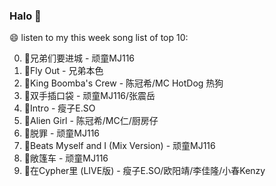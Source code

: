 

### Halo 👋

😄 listen to my this week song list of top 10:

0. 🌈兄弟们要进城 - 顽童MJ116
1. 🌈Fly Out - 兄弟本色
2. 🌈King Boomba's Crew - 陈冠希/MC HotDog 热狗
3. 🌈双手插口袋 - 顽童MJ116/张震岳
4. 🌈Intro - 瘦子E.SO
5. 🌈Alien Girl - 陈冠希/MC仁/厨房仔
6. 🌈脱罪 - 顽童MJ116
7. 🌈Beats Myself and I (Mix Version) - 顽童MJ116
8. 🌈敞篷车 - 顽童MJ116
9. 🌈在Cypher里  (LIVE版) - 瘦子E.SO/欧阳靖/李佳隆/小春Kenzy


